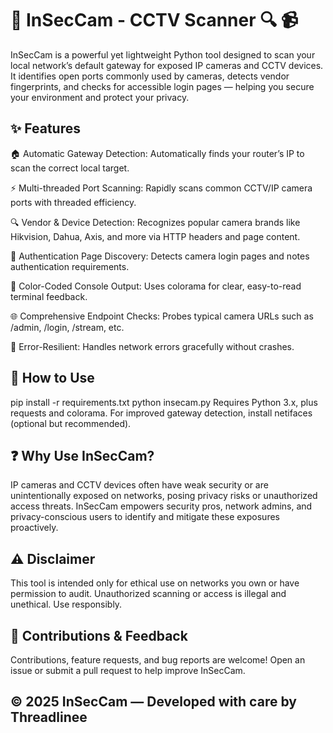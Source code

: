 # 🚨 InSecCam - CCTV Scanner 🔍 📹
InSecCam is a powerful yet lightweight Python tool designed to scan your local network’s default gateway for exposed IP cameras and CCTV devices. It identifies open ports commonly used by cameras, detects vendor fingerprints, and checks for accessible login pages — helping you secure your environment and protect your privacy.

## ✨ Features
🏠 Automatic Gateway Detection: Automatically finds your router’s IP to scan the correct local target.

⚡ Multi-threaded Port Scanning: Rapidly scans common CCTV/IP camera ports with threaded efficiency.

🔍 Vendor & Device Detection: Recognizes popular camera brands like Hikvision, Dahua, Axis, and more via HTTP headers and page content.

🔐 Authentication Page Discovery: Detects camera login pages and notes authentication requirements.

🎨 Color-Coded Console Output: Uses colorama for clear, easy-to-read terminal feedback.

🌐 Comprehensive Endpoint Checks: Probes typical camera URLs such as /admin, /login, /stream, etc.

🤝 Error-Resilient: Handles network errors gracefully without crashes.

## 🚀 How to Use

pip install -r requirements.txt
python insecam.py
Requires Python 3.x, plus requests and colorama.
For improved gateway detection, install netifaces (optional but recommended).

## ❓ Why Use InSecCam?
IP cameras and CCTV devices often have weak security or are unintentionally exposed on networks, posing privacy risks or unauthorized access threats.
InSecCam empowers security pros, network admins, and privacy-conscious users to identify and mitigate these exposures proactively.

## ⚠️ Disclaimer
This tool is intended only for ethical use on networks you own or have permission to audit. Unauthorized scanning or access is illegal and unethical. Use responsibly.

## 🤝 Contributions & Feedback
Contributions, feature requests, and bug reports are welcome! Open an issue or submit a pull request to help improve InSecCam.

## © 2025 InSecCam — Developed with care by Threadlinee
